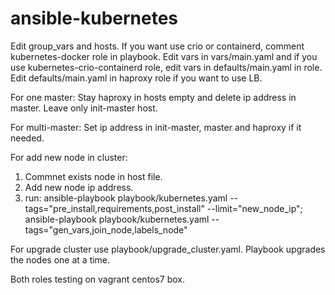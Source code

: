 # ansible-kubernetes
Edit group_vars and hosts.
If you want use crio or containerd, comment kubernetes-docker role in playbook.
Edit vars in vars/main.yaml and if you use kubernetes-crio-containerd role, edit vars in defaults/main.yaml in role.
Edit defaults/main.yaml in haproxy role if you want to use LB.

For one master:
Stay haproxy in hosts empty and delete ip address in master. Leave only init-master host.

For multi-master:
Set ip address in init-master, master and haproxy if it needed.

For add new node in cluster:
1. Commnet exists node in host file.
2. Add new node ip address.
3. run:
 ansible-playbook playbook/kubernetes.yaml --tags="pre_install,requirements,post_install" --limit="new_node_ip"; 
 ansible-playbook playbook/kubernetes.yaml --tags="gen_vars,join_node,labels_node"

For upgrade cluster use playbook/upgrade_cluster.yaml. Playbook upgrades the nodes one at a time.

Both roles testing on vagrant centos7 box.
